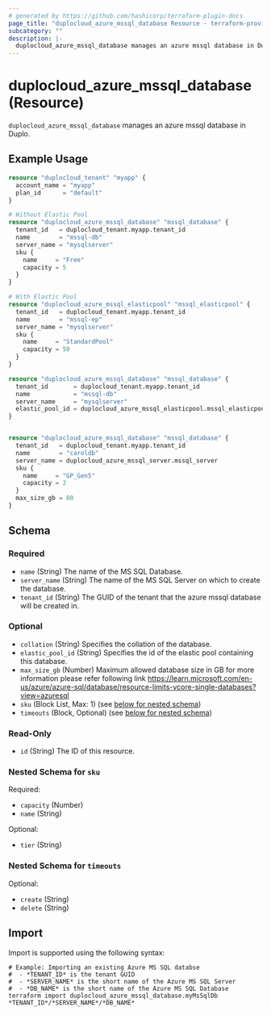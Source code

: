 ```yaml
---
# generated by https://github.com/hashicorp/terraform-plugin-docs
page_title: "duplocloud_azure_mssql_database Resource - terraform-provider-duplocloud"
subcategory: ""
description: |-
  duplocloud_azure_mssql_database manages an azure mssql database in Duplo.
---
```


# duplocloud_azure_mssql_database (Resource)

`duplocloud_azure_mssql_database` manages an azure mssql database in Duplo.

## Example Usage

```terraform
resource "duplocloud_tenant" "myapp" {
  account_name = "myapp"
  plan_id      = "default"
}

# Without Elastic Pool
resource "duplocloud_azure_mssql_database" "mssql_database" {
  tenant_id   = duplocloud_tenant.myapp.tenant_id
  name        = "mssql-db"
  server_name = "mysqlserver"
  sku {
    name     = "Free"
    capacity = 5
  }
}

# With Elastic Pool
resource "duplocloud_azure_mssql_elasticpool" "mssql_elasticpool" {
  tenant_id   = duplocloud_tenant.myapp.tenant_id
  name        = "mssql-ep"
  server_name = "mysqlserver"
  sku {
    name     = "StandardPool"
    capacity = 50
  }
}

resource "duplocloud_azure_mssql_database" "mssql_database" {
  tenant_id       = duplocloud_tenant.myapp.tenant_id
  name            = "mssql-db"
  server_name     = "mysqlserver"
  elastic_pool_id = duplocloud_azure_mssql_elasticpool.mssql_elasticpool.elastic_pool_id
}


resource "duplocloud_azure_mssql_database" "mssql_database" {
  tenant_id   = duplocloud_tenant.myapp.tenant_id
  name        = "caroldb"
  server_name = duplocloud_azure_mssql_server.mssql_server
  sku {
    name     = "GP_Gen5"
    capacity = 2
  }
  max_size_gb = 80
}
```

<!-- schema generated by tfplugindocs -->
## Schema

### Required

- `name` (String) The name of the MS SQL Database.
- `server_name` (String) The name of the MS SQL Server on which to create the database.
- `tenant_id` (String) The GUID of the tenant that the azure mssql database will be created in.

### Optional

- `collation` (String) Specifies the collation of the database.
- `elastic_pool_id` (String) Specifies the id of the elastic pool containing this database.
- `max_size_gb` (Number) Maximum allowed database size in GB for more information please refer following link https://learn.microsoft.com/en-us/azure/azure-sql/database/resource-limits-vcore-single-databases?view=azuresql
- `sku` (Block List, Max: 1) (see [below for nested schema](#nestedblock--sku))
- `timeouts` (Block, Optional) (see [below for nested schema](#nestedblock--timeouts))

### Read-Only

- `id` (String) The ID of this resource.

<a id="nestedblock--sku"></a>
### Nested Schema for `sku`

Required:

- `capacity` (Number)
- `name` (String)

Optional:

- `tier` (String)


<a id="nestedblock--timeouts"></a>
### Nested Schema for `timeouts`

Optional:

- `create` (String)
- `delete` (String)

## Import

Import is supported using the following syntax:

```shell
# Example: Importing an existing Azure MS SQL databse
#  - *TENANT_ID* is the tenant GUID
#  - *SERVER_NAME* is the short name of the Azure MS SQL Server
#  - *DB_NAME* is the short name of the Azure MS SQL Database
terraform import duplocloud_azure_mssql_database.myMsSqlDb *TENANT_ID*/*SERVER_NAME*/*DB_NAME*
```
